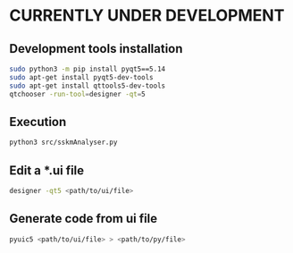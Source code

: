 # CURRENTLY UNDER DEVELOPMENT 

## Development tools installation
```bash
sudo python3 -m pip install pyqt5==5.14
sudo apt-get install pyqt5-dev-tools
sudo apt-get install qttools5-dev-tools
qtchooser -run-tool=designer -qt=5
```

## Execution
```bash
python3 src/sskmAnalyser.py
```

## Edit a *.ui file
```bash
designer -qt5 <path/to/ui/file>
```

## Generate code from ui file
```bash
pyuic5 <path/to/ui/file> > <path/to/py/file>
```